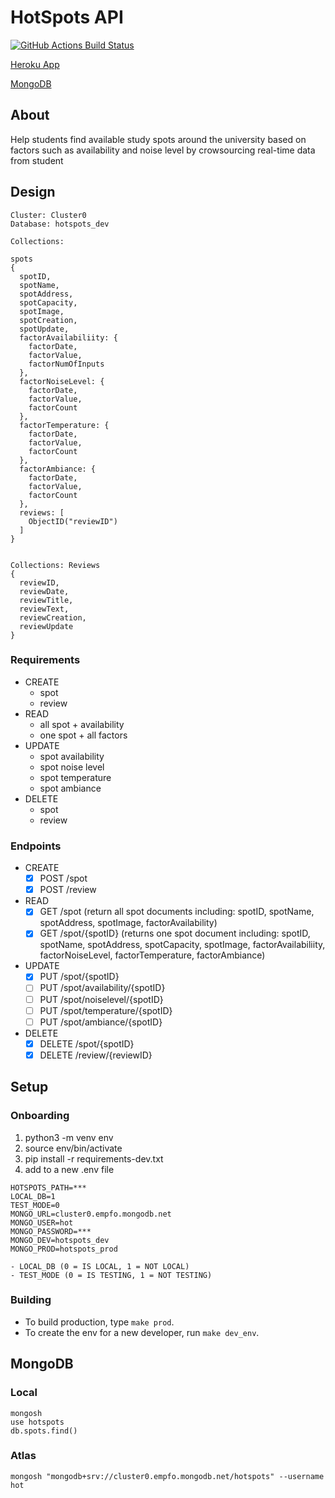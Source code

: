 # HotSpots API

[![GitHub Actions Build Status](https://github.com/NYUHotSpots/HotSpots-api/actions/workflows/main.yml/badge.svg)](https://github.com/NYUHotSpots/HotSpots-api/actions)

[Heroku App](https://hotspotsapi.herokuapp.com/)

[MongoDB](https://cloud.mongodb.com/v2/61f12b273f1f376f02f6ac37#clusters)

## About

Help students find available study spots around the university based on factors such as availability and noise level by crowsourcing real-time data from student

## Design
```
Cluster: Cluster0
Database: hotspots_dev

Collections: 

spots
{
  spotID,
  spotName,
  spotAddress,
  spotCapacity,
  spotImage,
  spotCreation, 
  spotUpdate,
  factorAvailabiliity: {
    factorDate,
    factorValue,
    factorNumOfInputs
  },
  factorNoiseLevel: {
    factorDate,
    factorValue,
    factorCount
  },
  factorTemperature: {
    factorDate,
    factorValue,
    factorCount
  },
  factorAmbiance: {
    factorDate,
    factorValue,
    factorCount
  },
  reviews: [
    ObjectID("reviewID")
  ]
}


Collections: Reviews
{
  reviewID,
  reviewDate,
  reviewTitle,
  reviewText, 
  reviewCreation, 
  reviewUpdate
}
```

### Requirements

- CREATE
  - spot
  - review
- READ
  - all spot + availability
  - one spot + all factors
- UPDATE
  - spot availability
  - spot noise level
  - spot temperature
  - spot ambiance
- DELETE
  - spot
  - review

### Endpoints

- CREATE
  - [X] POST /spot
  - [X] POST /review
- READ
  - [X] GET /spot (return all spot documents including: spotID, spotName, spotAddress, spotImage, factorAvailability)
  - [X] GET /spot/{spotID} (returns one spot document including: spotID, spotName, spotAddress, spotCapacity, spotImage, factorAvailabiliity, factorNoiseLevel, factorTemperature, factorAmbiance)
- UPDATE
  - [X] PUT /spot/{spotID}
  - [ ] PUT /spot/availability/{spotID}
  - [ ] PUT /spot/noiselevel/{spotID}
  - [ ] PUT /spot/temperature/{spotID}
  - [ ] PUT /spot/ambiance/{spotID}
- DELETE
  - [X] DELETE /spot/{spotID}
  - [X] DELETE /review/{reviewID}

## Setup

### Onboarding
1. python3 -m venv env
2. source env/bin/activate
3. pip install -r requirements-dev.txt
4. add to a new .env file
  ```
  HOTSPOTS_PATH=***
  LOCAL_DB=1
  TEST_MODE=0
  MONGO_URL=cluster0.empfo.mongodb.net
  MONGO_USER=hot
  MONGO_PASSWORD=***
  MONGO_DEV=hotspots_dev
  MONGO_PROD=hotspots_prod
  ```
    - LOCAL_DB (0 = IS LOCAL, 1 = NOT LOCAL)
    - TEST_MODE (0 = IS TESTING, 1 = NOT TESTING)

### Building
- To build production, type `make prod`.
- To create the env for a new developer, run `make dev_env`.

## MongoDB

### Local
```
mongosh
use hotspots
db.spots.find()
```

### Atlas
```
mongosh "mongodb+srv://cluster0.empfo.mongodb.net/hotspots" --username hot
```